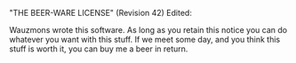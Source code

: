 "THE BEER-WARE LICENSE" (Revision 42) Edited:

Wauzmons wrote this software. As long as you retain this notice you
can do whatever you want with this stuff. If we meet some day, and you think
this stuff is worth it, you can buy me a beer in return.